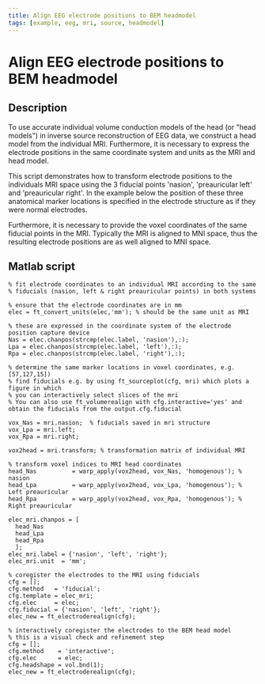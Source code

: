 ```yaml
---
title: Align EEG electrode positions to BEM headmodel
tags: [example, eeg, mri, source, headmodel]
---
```


# Align EEG electrode positions to BEM headmodel

## Description

To use accurate individual volume conduction models of the head (or "head models") in inverse source reconstruction of EEG data, we construct a head model from the individual MRI. Furthermore, it is necessary to express the electrode positions in the same coordinate system and units as the MRI and head model.

This script demonstrates how to transform electrode positions to the individuals MRI space using the 3 fiducial points 'nasion', 'preauricular left' and 'preauricular right'. In the example below the position of these three anatomical marker locations is specified in the electrode structure as if they were normal electrodes.

Furthermore, it is necessary to provide the voxel coordinates of the same fiducial points in the MRI. Typically the MRI is aligned to MNI space, thus the resulting electrode positions are as well aligned to MNI space.

## Matlab script

	% fit electrode coordinates to an individual MRI according to the same
	% fiducials (nasion, left & right preauricular points) in both systems

	% ensure that the electrode coordinates are in mm
	elec = ft_convert_units(elec,'mm'); % should be the same unit as MRI

	% these are expressed in the coordinate system of the electrode position capture device
	Nas = elec.chanpos(strcmp(elec.label, 'nasion'),:);
	Lpa = elec.chanpos(strcmp(elec.label, 'left'),:);
	Rpa = elec.chanpos(strcmp(elec.label, 'right'),:);

	% determine the same marker locations in voxel coordinates, e.g. [57,127,15])
	% find fiducials e.g. by using ft_sourceplot(cfg, mri) which plots a figure in which
	% you can interactively select slices of the mri
	% You can also use ft_volumerealign with cfg.interactive='yes' and obtain the fiducials from the output.cfg.fiducial

	vox_Nas = mri.nasion;  % fiducials saved in mri structure
	vox_Lpa = mri.left;     
	vox_Rpa = mri.right;

	vox2head = mri.transform; % transformation matrix of individual MRI

	% transform voxel indices to MRI head coordinates
	head_Nas          = warp_apply(vox2head, vox_Nas, 'homogenous'); % nasion
	head_Lpa          = warp_apply(vox2head, vox_Lpa, 'homogenous'); % Left preauricular
	head_Rpa          = warp_apply(vox2head, vox_Rpa, 'homogenous'); % Right preauricular

	elec_mri.chanpos = [
	  head_Nas
	  head_Lpa
	  head_Rpa
	  ];
	elec_mri.label = {'nasion', 'left', 'right'};
	elec_mri.unit  = 'mm';

	% coregister the electrodes to the MRI using fiducials
	cfg = [];
	cfg.method   = 'fiducial';
	cfg.template = elec_mri;
	cfg.elec     = elec;
	cfg.fiducial = {'nasion', 'left', 'right'};
	elec_new = ft_electroderealign(cfg);

	% interactively coregister the electrodes to the BEM head model
	% this is a visual check and refinement step
	cfg = [];
	cfg.method    = 'interactive';
	cfg.elec      = elec;
	cfg.headshape = vol.bnd(1);
	elec_new = ft_electroderealign(cfg);

